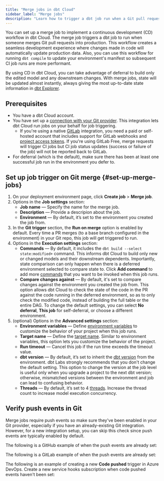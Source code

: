 ```yaml
---
title: "Merge jobs in dbt Cloud"
sidebar_label: "Merge jobs"
description: "Learn how to trigger a dbt job run when a Git pull request merges."
---
```



You can set up a merge job to implement a continuous development (CD) workflow in dbt Cloud. The merge job triggers a dbt job to run when someone merges Git pull requests into production. This workflow creates a seamless development experience where changes made in code will automatically update production data. Also, you can use this workflow for running `dbt compile` to update your environment's manifest so subsequent CI job runs are more performant.

By using CD in dbt Cloud, you can take advantage of deferral to build only the edited model and any downstream changes. With merge jobs, state will be updated almost instantly, always giving the most up-to-date state information in [dbt Explorer](/docs/collaborate/explore-projects).

## Prerequisites
- You have a dbt Cloud account. 
- You have set up a [connection with your Git provider](/docs/cloud/git/git-configuration-in-dbt-cloud). This integration lets dbt Cloud run jobs on your behalf for job triggering.
   - If you're using a native [GitLab](/docs/cloud/git/connect-gitlab) integration, you need a paid or self-hosted account that includes support for GitLab webhooks and [project access tokens](https://docs.gitlab.com/ee/user/project/settings/project_access_tokens.html). If you're using GitLab Free, merge requests will trigger CI jobs but CI job status updates (success or failure of the job) will not be reported back to GitLab.
- For deferral (which is the default), make sure there has been at least one successful job run in the environment you defer to.

## Set up job trigger on Git merge {#set-up-merge-jobs}

1. On your deployment environment page, click **Create job** > **Merge job**. 
1. Options in the **Job settings** section:
    - **Job name** &mdash; Specify the name for the merge job.
    - **Description** &mdash; Provide a descripion about the job. 
    - **Environment** &mdash; By default, it’s set to the environment you created the job from.
1. In the **Git trigger** section, the **Run on merge** option is enabled by default. Every time a PR merges (to a base
branch configured in the environment) in your Git repo, this job will get triggered to run. 
1. Options in the **Execution settings** section:
    - **Commands** &mdash; By default, it includes the `dbt build --select state:modified+` command. This informs dbt Cloud to build only new or changed models and their downstream dependents. Importantly, state comparison can only happen when there is a deferred environment selected to compare state to. Click **Add command** to add more [commands](/docs/deploy/job-commands) that you want to be invoked when this job runs.
    - **Compare changes against** &mdash; By default, it's set to compare changes against the environment you created the job from. This option allows dbt Cloud to check the state of the code in the PR against the code running in the deferred environment, so as to only check the modified code, instead of building the full table or the entire DAG. To change the default settings, you can select **No deferral**, **This job** for self-deferral, or choose a different environment. 
1. (optional) Options in the **Advanced settings** section: 
    - **Environment variables** &mdash; Define [environment variables](/docs/build/environment-variables) to customize the behavior of your project when this job runs.
    - **Target name** &mdash; Define the [target name](/docs/build/custom-target-names). Similar to environment variables, this option lets you customize the behavior of the project. 
    - **Run timeout** &mdash; Cancel this job if the run time exceeds the timeout value.
    - **dbt version** &mdash; By default, it’s set to inherit the [dbt version](/docs/dbt-versions/core) from the environment. dbt Labs strongly recommends that you don't change the default setting. This option to change the version at the job level is useful only when you upgrade a project to the next dbt version; otherwise, mismatched versions between the environment and job can lead to confusing behavior.
    - **Threads** &mdash; By default, it’s set to 4 [threads](/docs/core/connect-data-platform/connection-profiles#understanding-threads). Increase the thread count to increase model execution concurrency.

<Lightbox src="/img/docs/dbt-cloud/using-dbt-cloud/example-create-merge-job.png" title="Example of creating a merge job"/>

## Verify push events in Git

Merge jobs require push events so make sure they've been enabled in your Git provider, especially if you have an already-existing Git integration. However, for a new integration setup, you can skip this check since push events are typically enabled by default. 

<Expandable alt_header="GitHub example" >

The following is a GitHub example of when the push events are already set: 

<Lightbox src="/img/docs/dbt-cloud/using-dbt-cloud/example-github-push-events.png" title="Example of Pushes option enabled in the GitHub settings"/>

</Expandable>

<Expandable alt_header="GitLab example" >

The following is a GitLab example of when the push events are already set:

<Lightbox src="/img/docs/dbt-cloud/using-dbt-cloud/example-gitlab-push-events.png" title="Example of the Push events option enabled in the GitLab settings"/>

</Expandable>

<Expandable alt_header="Azure DevOps example" >

The following is an example of creating a new **Code pushed** trigger in Azure DevOps. Create a new service hooks subscription when code pushed events haven't been set: 

<Lightbox src="/img/docs/dbt-cloud/using-dbt-cloud/example-azuredevops-new-event.png" title="Example of creating a new trigger to push events in Azure Devops"/>

</Expandable>